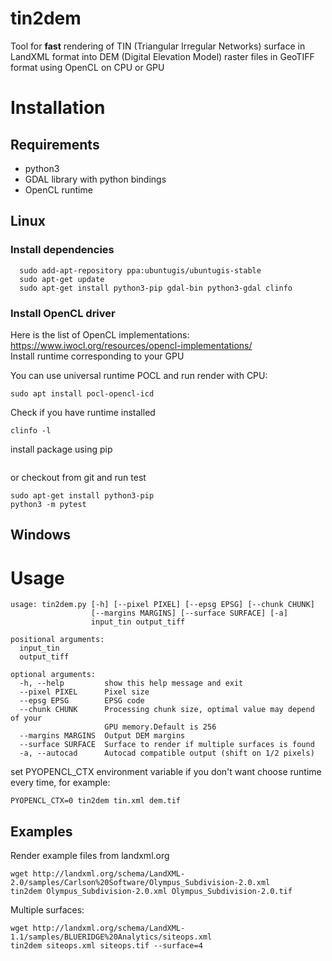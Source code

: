 # tin2dem
Tool for **fast** rendering of TIN (Triangular Irregular Networks) surface in LandXML format into DEM (Digital Elevation Model) raster files in GeoTIFF format using OpenCL on CPU or GPU

# Installation

## Requirements
 - python3
 - GDAL library with python bindings
 - OpenCL runtime
 
## Linux
### Install dependencies
```console
  sudo add-apt-repository ppa:ubuntugis/ubuntugis-stable
  sudo apt-get update
  sudo apt-get install python3-pip gdal-bin python3-gdal clinfo
``` 


### Install OpenCL driver 
Here is the list of OpenCL implementations: https://www.iwocl.org/resources/opencl-implementations/  
Install runtime corresponding to your GPU

You can use universal runtime POCL and run render with CPU:
```console
sudo apt install pocl-opencl-icd
```
Check if you have runtime installed
```console
clinfo -l
```

install package using pip

```console

```

or checkout from git and run test
```console
sudo apt-get install python3-pip
python3 -m pytest
```
## Windows

# Usage
```
usage: tin2dem.py [-h] [--pixel PIXEL] [--epsg EPSG] [--chunk CHUNK]
                  [--margins MARGINS] [--surface SURFACE] [-a]
                  input_tin output_tiff

positional arguments:
  input_tin
  output_tiff

optional arguments:
  -h, --help         show this help message and exit
  --pixel PIXEL      Pixel size
  --epsg EPSG        EPSG code
  --chunk CHUNK      Processing chunk size, optimal value may depend of your
                     GPU memory.Default is 256
  --margins MARGINS  Output DEM margins
  --surface SURFACE  Surface to render if multiple surfaces is found
  -a, --autocad      Autocad compatible output (shift on 1/2 pixels)
```
set PYOPENCL_CTX environment variable if you don't want choose runtime every time,
for example:
``` 
PYOPENCL_CTX=0 tin2dem tin.xml dem.tif
```
## Examples
Render example files from landxml.org
```console
wget http://landxml.org/schema/LandXML-2.0/samples/Carlson%20Software/Olympus_Subdivision-2.0.xml
tin2dem Olympus_Subdivision-2.0.xml Olympus_Subdivision-2.0.tif
```
Multiple surfaces:
```console
wget http://landxml.org/schema/LandXML-1.1/samples/BLUERIDGE%20Analytics/siteops.xml
tin2dem siteops.xml siteops.tif --surface=4
```
